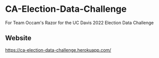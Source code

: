 # CA-Election-Data-Challenge
For Team Occam's Razor for the UC Davis 2022 Election Data Challenge
## Website
https://ca-election-data-challenge.herokuapp.com/

